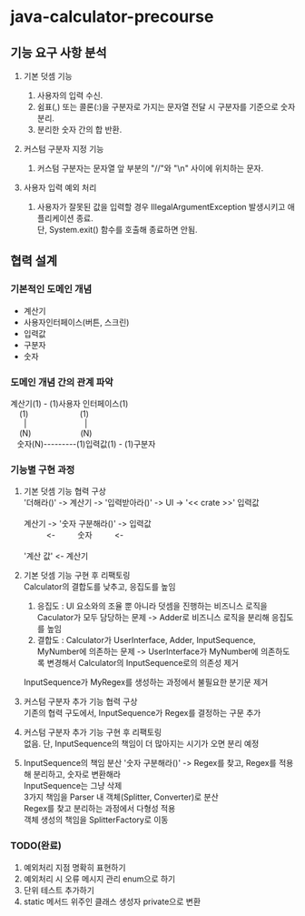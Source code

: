 # java-calculator-precourse

## 기능 요구 사항 분석
1. 기본 덧셈 기능
   1. 사용자의 입력 수신.
   2. 쉼표(,) 또는 콜론(:)을 구분자로 가지는 문자열 전달 시 구분자를 기준으로 숫자 분리.
   3. 분리한 숫자 간의 합 반환.

2. 커스텀 구분자 지정 기능
   1. 커스텀 구분자는 문자열 앞 부분의 "//"와 "\n" 사이에 위치하는 문자.

3. 사용자 입력 예외 처리
   1. 사용자가 잘못된 값을 입력할 경우 IllegalArgumentException 발생시키고 애플리케이션 종료.<br>
   단, System.exit() 함수를 호출해 종료하면 안됨.
   
## 협력 설계
### 기본적인 도메인 개념
- 계산기
- 사용자인터페이스(버튼, 스크린)
- 입력값
- 구분자
- 숫자

### 도메인 개념 간의 관계 파악
계산기(1) - (1)사용자 인터페이스(1)<br>
&nbsp;&nbsp;&nbsp;&nbsp;(1)&nbsp;&nbsp;&nbsp;&nbsp;&nbsp;&nbsp;&nbsp;&nbsp;&nbsp;&nbsp;&nbsp;&nbsp;&nbsp;&nbsp;&nbsp;&nbsp;&nbsp;&nbsp;&nbsp;&nbsp;&nbsp;&nbsp;&nbsp;(1)<br>
&nbsp;&nbsp;&nbsp;&nbsp;&nbsp;&nbsp;|&nbsp;&nbsp;&nbsp;&nbsp;&nbsp;&nbsp;&nbsp;&nbsp;&nbsp;&nbsp;&nbsp;&nbsp;&nbsp;&nbsp;&nbsp;&nbsp;&nbsp;&nbsp;&nbsp;&nbsp;&nbsp;&nbsp;&nbsp;&nbsp;&nbsp;&nbsp;|<br>
&nbsp;&nbsp;&nbsp;&nbsp;(N)&nbsp;&nbsp;&nbsp;&nbsp;&nbsp;&nbsp;&nbsp;&nbsp;&nbsp;&nbsp;&nbsp;&nbsp;&nbsp;&nbsp;&nbsp;&nbsp;&nbsp;&nbsp;&nbsp;&nbsp;&nbsp;&nbsp;(N)<br>
&nbsp;&nbsp;&nbsp;숫자(N)---------(1)입력값(1) - (1)구분자

### 기능별 구현 과정
1. 기본 덧셈 기능 협력 구상<br>
  '더해라()' -> 계산기 -> '입력받아라()' -> UI -> '<< crate >>' 입력값<br><br>
  계산기 -> '숫자 구분해라()' -> 입력값<br>
  &nbsp;&nbsp;&nbsp;&nbsp;&nbsp;&nbsp;&nbsp;&nbsp;&nbsp;&nbsp;<-&nbsp;&nbsp;&nbsp;&nbsp;&nbsp;&nbsp;&nbsp;&nbsp;&nbsp;&nbsp;숫자&nbsp;&nbsp;&nbsp;&nbsp;&nbsp;&nbsp;&nbsp;&nbsp;&nbsp;&nbsp;<-<br><br>
  '계산 값' <- 계산기
2. 기본 덧셈 기능 구현 후 리팩토링<br>
   Calculator의 결합도를 낮추고, 응집도를 높임<br>
   1. 응집도 : UI 요소와의 조율 뿐 아니라 덧셈을 진행하는 비즈니스 로직을 Caculator가 모두 담당하는 문제 -> Adder로 비즈니스 로직을 분리해 응집도를 높임
   2. 결합도 : Calculator가 UserInterface, Adder, InputSequence, MyNumber에 의존하는 문제 -> UserInterface가 MyNumber에 의존하도록 변경해서 Calculator의 InputSequence로의 의존성 제거
   
   InputSequence가 MyRegex를 생성하는 과정에서 불필요한 분기문 제거
3. 커스텀 구분자 추가 기능 협력 구상<br>
   기존의 협력 구도에서, InputSequence가 Regex를 결정하는 구문 추가
4. 커스텀 구분자 추가 기능 구현 후 리팩토링<br>
   없음. 단, InputSequence의 책임이 더 많아지는 시기가 오면 분리 예정
5. InputSequence의 책임 분산
   '숫자 구분해라()' -> Regex를 찾고, Regex를 적용해 분리하고, 숫자로 변환해라<br>
   InputSequence는 그냥 삭제<br>
   3가지 책임을 Parser 내 객체(Splitter, Converter)로 분산<br>
   Regex를 찾고 분리하는 과정에서 다형성 적용<br>
   객체 생성의 책임을 SplitterFactory로 이동

### TODO(완료)
1. 예외처리 지점 명확히 표현하기
2. 예외처리 시 오류 메시지 관리 enum으로 하기
3. 단위 테스트 추가하기
4. static 메서드 위주인 클래스 생성자 private으로 변환